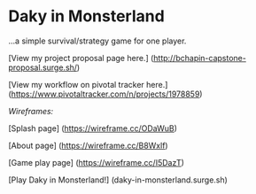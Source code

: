# Daky in Monsterland
...a simple survival/strategy game for one player.

[View my project proposal page here.]
(http://bchapin-capstone-proposal.surge.sh/)

[View my workflow on pivotal tracker here.]
(https://www.pivotaltracker.com/n/projects/1978859)

_Wireframes:_

[Splash page]
(https://wireframe.cc/ODaWuB)

[About page]
(https://wireframe.cc/B8Wxlf)

[Game play page]
(https://wireframe.cc/I5DazT)

[Play Daky in Monsterland!]
(daky-in-monsterland.surge.sh)

